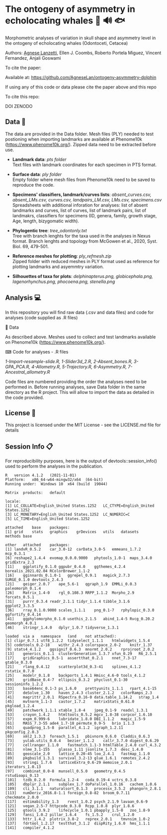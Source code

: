 # The ontogeny of asymmetry in echolocating whales :dolphin: 🔊 🐟
Morphometric analyses of variation in skull shape and asymmetry level in the ontogeny of echolocating whales (Odontoceti, Cetacea) 

Authors: [Agnese Lanzetti](mailto:agnese.lanzetti@gmail.com?subject=[GitHub]%20Ontogeny%20Asymmetry%20Paper%20Code), Ellen J. Coombs, Roberto Portela Miguez,
Vincent Fernandez, Anjali Goswami

To cite the paper: 


Available at: https://github.com/AgneseLan/ontogeny-asymmetry-dolphin

If using any of this code or data please cite the paper above and this repo

To cite this repo:

DOI ZENODO

## Data :floppy_disk: 

The data are provided in the Data folder. Mesh files (PLY) needed to test postioning when importing landmarks are available at Phenome10k (https://www.phenome10k.org/). 
Zipped data need to be extracted before use.

- __Landmark data__: *pts folder* <br />
Text files with landmark coordinates for each specimen in PTS format. 

- __Surface data__: *ply folder* <br />
Empty folder where mesh files from Phenome10k need to be saved to reproduce the code.

- __Specimens' classifiers, landmark/curves lists__: *absent_curves.csv, absent_LMs.csv, curves.csv, landpairs_LM.csv, LMs.csv, specimens.csv* <br />
Spreadsheets with additional inforation for analyses: list of absent landmarks and curves, list of curves, list of landmark pairs, list of landmakrs, classifiers for specimens (ID, genera, family, growth stage, Age, length, bizygomatic width).

- __Phylogentic tree__: *tree_odontonly.txt* <br />
Tree with branch lenghts for the taxa used in the analyses in Nexus format. Branch lenghts and topology from McGowen et al., 2020, Syst. Biol. 69, 479-501.

- __Reference meshes for plotting__: *ply_refmesh.zip* <br />
Zipped folder with reduced meshes in PLY format used as reference for plotting landmarks and asyemmtry variation.

- __Silhouettes of taxa for plots__: *delphinapterus.png, globicephala.png, lagenorhynchus.png, phocoena.png, stenella.png*

## Analysis :computer:
In this repository you will find raw data (.csv and data files) and code for analyses (code supplied as .R files)

📁 Data

As described above. Meshes used to collect and test landmarks available on Phenome10k (https://www.phenome10k.org/). 

⌨ Code for analyses - .R files

*1-Import-resample-slide.R, 1-Slider3d_2.R, 2-Absent_bones.R, 3-GPA_PCA.R, 4-Allometry.R, 5-Trajectory.R, 6-Asymmetry.R, 7-Ancestral_allometry.R*

Code files are numbered providing the order the analyses need to be performed in.
Before running analyses, save Data folder in the same directory as the R project. This will allow to import the data as detailed in the code provided.

## License 📃
This project is licensed under the MIT License - see the LICENSE.md file for details

## Session Info 📋
For reproducibility purposes, here is the output of devtools::session_info() used to perform the analyses in the publication.

```
R	version	4.1.2	(2021-11-01)					
Platform:	x86_64-w64-mingw32/x64	(64-bit)						
Running	under:	Windows	10	x64	(build	19044)		
								
Matrix	products:	default						
								
locale:								
[1]	LC_COLLATE=English_United States.1252	LC_CTYPE=English_United	States.1252
[3]	LC_MONETARY=English_United States.1252	LC_NUMERIC=C	
[5]	LC_TIME=English_United States.1252					
								
attached	base	packages:						
[1]	grid	stats	graphics	grDevices	utils	datasets	methods	base
								 
other	attached	packages:						
[1]	landvR_0.5.2	car_3.0-12	carData_3.0-5	emmeans_1.7.2	mcp_0.3.1
[6]	reshape2_1.4.4	evomap_0.0.0.9000	phytools_1.0-1	maps_3.4.0	gridExtra_2.3
[11]	ggplotify_0.1.0	ggpubr_0.4.0	ggthemes_4.2.4	borealis_2021.02.04	RColorBrewer_1.1-2
[16]	gginnards_0.1.0-1	ggrepel_0.9.1	magick_2.7.3	SURGE_0.1.0	devtools_2.4.3
[21]	geiger_2.0.7	ape_5.6-1	qgraph_1.9	EMMLi_0.0.3	paleomorph_0.1.4
[26]	Matrix_1.4-0	rgl_0.108.3	RRPP_1.1.2	Morpho_2.9	forcats_0.5.1
[31]	purrr_0.3.4	readr_2.1.1	tidyr_1.1.4	tibble_3.1.6	ggplot2_3.3.5
[36]	rray_0.1.0.9000	scales_1.1.1	png_0.1-7	rphylopic_0.3.0	ggfortify_0.4.14
[41]	ggphylomorpho_0.1.0	usethis_2.1.5	abind_1.4-5	Rvcg_0.20.2	geomorph_4.0.1
[46]	stringr_1.4.0	dplyr_1.0.7	tidyverse_1.3.1					
								
loaded	via	a	namespace	(and	not	attached):
[1]	clipr_0.7.1	utf8_1.2.2	tidyselect_1.1.1	htmlwidgets_1.5.4
[5]	codetools_0.2-18	withr_2.4.3	colorspace_2.0-2	knitr_1.37
[9]	stats4_4.1.2	ggsignif_0.6.3	mnormt_2.0.2	rprojroot_2.0.2	
[13]	generics_0.1.1	clusterGeneration_1.3.7	xfun_0.29	R6_2.5.1
[17]	gridGraphics_0.5-1	assertthat_0.2.1	nnet_7.3-17	gtable_0.3.0
[21]	rlang_0.4.12	scatterplot3d_0.3-41	splines_4.1.2	rstatix_0.7.0
[25]	modelr_0.1.8	backports_1.4.1	Hmisc_4.6-0	tools_4.1.2
[29]	gridBase_0.4-7	ellipsis_0.3.2	phyclust_0.1-30	sessioninfo_1.2.2
[33]	base64enc_0.1-3	ps_1.6.0	prettyunits_1.1.1	rpart_4.1-15
[37]	deSolve_1.30	haven_2.4.3	cluster_2.1.2	colorRamps_2.3
[41]	magrittr_2.0.1	RSpectra_0.16-0	data.table_1.14.2	strap_1.4
[45]	mvtnorm_1.1-3	castor_1.7.2	matrixStats_0.61.0	pkgload_1.2.4
[49]	patchwork_1.1.1	xtable_1.8-4	jpeg_0.1-9	readxl_1.3.1
[53]	crayon_1.4.2	htmltools_0.5.2	mgcv_1.8-38	corpcor_1.6.10
[57]	expm_0.999-6	lubridate_1.8.0	DBI_1.1.2	magic_1.5-9
[61]	MASS_7.3-55	ade4_1.7-18	permute_0.9-5	brio_1.1.3
[65]	quadprog_1.5-8	parallel_4.1.2	igraph_1.2.11	pkgconfig_2.0.3
[69]	xml2_1.3.3	foreach_1.5.1	pbivnorm_0.6.0	Claddis_0.6.3
[73]	yulab.utils_0.0.4	bezier_1.1.2	callr_3.7.0	digest_0.6.29
[77]	cellranger_1.1.0	fastmatch_1.1-3	htmlTable_2.4.0	curl_4.3.2
[81]	nlme_3.1-155	glasso_1.11	jsonlite_1.7.3	desc_1.4.0
[85]	geoscale_2.0	lattice_0.20-45	loo_2.4.1	fastmap_1.1.0
[89]	pkgbuild_1.3.1	survival_3.2-13	glue_1.6.1	remotes_2.4.2
[93]	stringi_1.7.6	latticeExtra_0.6-29	memoise_2.0.1	iterators_1.0.13
[97]	combinat_0.0-8	munsell_0.5.0	geometry_0.4.5	rstudioapi_0.13	
[101]	tzdb_0.2.0	Formula_1.2-4	coda_0.19-4	vctrs_0.3.8
[105]	dbplyr_2.1.1	subplex_1.7	doParallel_1.0.16	cachem_1.0.6
[109]	cli_3.1.1	naturalsort_0.1.3	processx_3.5.2	phangorn_2.8.1
[113]	numDeriv_2016.8-1.1	foreign_0.8-82	broom_0.7.11	checkmate_2.0.0
[117]	estimability_1.3	rvest_1.0.2	psych_2.1.9	lavaan_0.6-9	
[121]	vegan_2.5-7	httpcode_0.3.0	Rcpp_1.0.8	plyr_1.8.6
[125]	gtools_3.9.2	lifecycle_1.0.1	pbapply_1.5-0	zoo_1.8-9
[129]	fansi_1.0.2	pillar_1.6.4	fs_1.5.2	crul_1.2.0
[133]	httr_1.4.2	plotrix_3.8-2	reprex_2.0.1	tmvnsim_1.0-2
[137]	fdrtool_1.2.17	testthat_3.1.2	dispRity_1.6.0	hms_1.1.1
[141]	compiler_4.1.2
```
